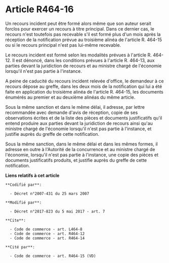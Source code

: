 # Article R464-16

Un recours incident peut être formé alors même que son auteur serait forclos pour exercer un recours à titre principal. Dans
ce dernier cas, le recours n'est toutefois pas recevable s'il est formé plus d'un mois après la réception de la notification
prévue au troisième alinéa de l'article R. 464-15 ou si le recours principal n'est pas lui-même recevable.

Le recours incident est formé selon les modalités prévues à l'article R. 464-12. Il est dénoncé, dans les conditions prévues
à l'article R. 464-13, aux parties devant la juridiction de recours et au ministre chargé de l'économie lorsqu'il n'est pas
partie à l'instance.

A peine de caducité du recours incident relevée d'office, le demandeur à ce recours dépose au greffe, dans les deux mois de
la notification qui lui a été faite en application du troisième alinéa de l'article R. 464-15, les documents énumérés au
premier et au deuxième alinéas du même article.

Sous la même sanction et dans le même délai, il adresse, par lettre recommandée avec demande d'avis de réception, copie de
ses observations écrites et de la liste des pièces et documents justificatifs qu'il entend produire aux parties devant la
juridiction de recours ainsi qu'au ministre chargé de l'économie lorsqu'il n'est pas partie à l'instance, et justifie auprès
du greffe de cette notification.

Sous la même sanction, dans le même délai et dans les mêmes formes, il adresse en outre à l'Autorité de la concurrence et au
ministre chargé de l'économie, lorsqu'il n'est pas partie à l'instance, une copie des pièces et documents justificatifs
produits, et justifie auprès du greffe de cette notification.

**Liens relatifs à cet article**

	**Codifié par**:

	  - Décret n°2007-431 du 25 mars 2007

	**Modifié par**:

	  - Décret n°2017-823 du 5 mai 2017 - art. 7

	**Cite**:

	  - Code de commerce - art. L464-8
	  - Code de commerce - art. R464-12
	  - Code de commerce - art. R464-14

	**Cité par**:

	  - Code de commerce - art. R464-15 (VD)
